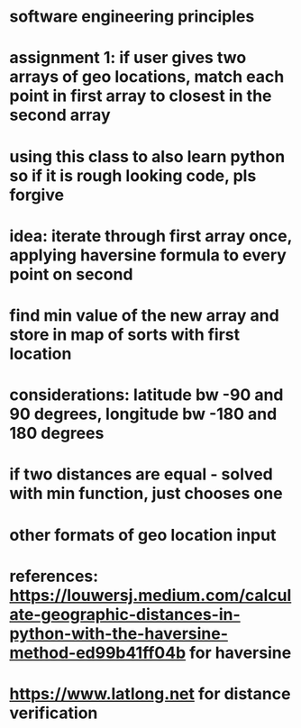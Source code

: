 # software engineering principles


# assignment 1: if user gives two arrays of geo locations, match each point in first array to closest in the second array
# using this class to also learn python so if it is rough looking code, pls forgive

# idea: iterate through first array once, applying haversine formula to every point on second
# find min value of the new array and store in map of sorts with first location
# considerations: latitude bw -90 and 90 degrees, longitude bw -180 and 180 degrees
#                 if two distances are equal - solved with min function, just chooses one
#                 other formats of geo location input


# references: https://louwersj.medium.com/calculate-geographic-distances-in-python-with-the-haversine-method-ed99b41ff04b for haversine
#             https://www.latlong.net for distance verification
